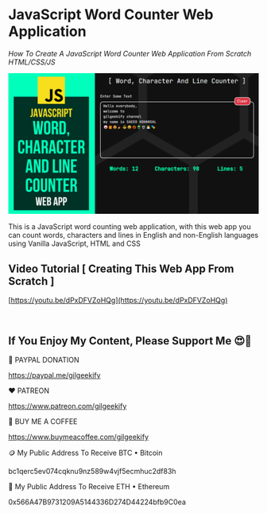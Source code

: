 # JavaScript Word Counter Web Application

_How To Create A JavaScript Word Counter Web Application From Scratch HTML/CSS/JS_

![Thumbnail](https://raw.githubusercontent.com/saeedkohansal/JavaScript-Word-Counter-Web-Application/main/JavaScript%20Word%20Counter%20Web%20Application.png "Thumbnail")

This is a JavaScript word counting web application, with this web app you can count words, characters and lines in English and non-English languages using Vanilla JavaScript, HTML and CSS

## Video Tutorial [ Creating This Web App From Scratch ]
[https://youtu.be/dPxDFVZoHQg](https://youtu.be/dPxDFVZoHQg)

 

## If You Enjoy My Content, Please Support Me 😍🙏

💙 PAYPAL DONATION

https://paypal.me/gilgeekify

❤️ PATREON

https://www.patreon.com/gilgeekify

💛 BUY ME A COFFEE

https://www.buymeacoffee.com/gilgeekify

🪙 My Public Address To Receive BTC • Bitcoin

bc1qerc5ev074cqknu9nz589w4vjf5ecmhuc2df83h

🥈 My Public Address To Receive ETH • Ethereum

0x566A47B9731209A5144336D274D44224bfb9C0ea
